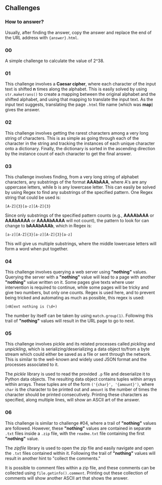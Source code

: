 ## Challenges

### How to answer?
Usually, after finding the answer, copy the answer and replace the end of the URL address with `{answer}.html`.

### 00
A simple challenge to calculate the value of 2^38.

### 01
This challenge involves a **Caesar cipher**, where each character of the input text is shifted **n** times along the alphabet. This is easily solved by using `str.maketrans()` to create a mapping between the original alphabet and the shifted alphabet, and using that mapping to translate the input text. As the input text suggests, translating the page `.html` file name (which was **map**) gives the answer.

### 02
This challenge involves getting the rarest characters among a very long string of characters. This is as simple as going through each of the character in the string and tracking the instances of each unique character onto a dictionary. Finally, the dictionary is sorted in the ascending direction by the instance count of each character to get the final answer.

### 03
This challenge involves finding, from a very long string of alphabet characters, any substrings of the format **AAAbAAA**, where A's are any uppercase letters, while b is any lowercase letter. This can easily be solved by using Regex to find any substrings of the specified pattern. One Regex string that could be used is:

```
[A-Z]{3}[a-z][A-Z]{3}
```

Since only substrings of the specified pattern counts (e.g., **AAAAbAAA** or **AAAbAAAA** or **AAAAbAAAA** will not count), the pattern to look for can change to **bAAAbAAAb**, which in Regex is:

```
[a-z][A-Z]{3}[a-z][A-Z]{3}[a-z]
```

This will give us multiple substrings, where the middle lowercase letters will form a word when put together.

### 04
This challenge involves querying a web server using **"nothing"** values. Querying the server with a **"nothing"** value will lead to a page with another **"nothing"** value written on it. Some pages give texts where user intervention is required to continue, while some pages will be tricky and give two numbers, but only one counts. Regex is used here, and to prevent being tricked and automating as much as possible, this regex is used:

```
[nN]ext nothing is (\d+)
```
The number by itself can be taken by using `match.group(1)`. Following this trail of **"nothing"** values will result in the URL page to go to next.

### 05
This challenge involves pickle and its related processes called *pickling* and *unpickling*, which is serializing/deserializing a data object to/from a byte stream which could either be saved as a file or sent through the network. This is similar to the well-known and widely used JSON format and the processes associated to it. 

The *pickle* library is used to read the provided `.p` file and deserialize it to Python data objects. The resulting data object contains tuples within arrays within arrays. These tuples are of the form `('{char}', '{amount}')`, where `char` is the character to be printed out and `amount` is the number of times the character should be printed consecutively. Printing these characters as specified, along multiple lines, will show an ASCII art of the answer.

### 06
This challenge is similar to challenge #04, where a trail of **"nothing"** values are followed. However, these **"nothing"** values are contained in separate `.txt` files inside a `.zip` file, with the `readme.txt` file containing the first **"nothing"** value.

The *zipfile* library is used to open the zip file and easily navigate and open the `.txt` files contained within it. Following the trail of **"nothing"** values will result in another hint to "collect the comments." 

It is possible to comment files within a zip file, and these comments can be collected using `file.getinfo().comment`. Printing out these collection of comments will show another ASCII art that shows the answer.

